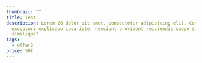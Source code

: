 ```yaml
---
thumbnail: ""
title: Test
description: Lorem 20 dolor sit amet, consectetur adipisicing elit. Commodi et
  excepturi explicabo ipsa iste, nesciunt provident reiciendis saepe sapiente
  similique?
tags:
  - offer2
price: 50€
---
```

